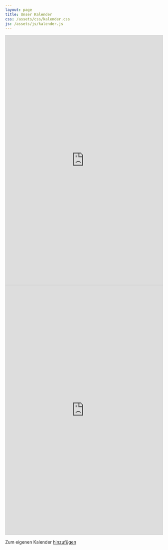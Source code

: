 ```yaml
---
layout: page
title: Unser Kalender
css: /assets/css/kalender.css
js: /assets/js/kalender.js
---
```


<div id="content-desktop">
<iframe src="https://teamup.com/ksoxt1yh49zs6x8vqb?showHeader=0&showProfileAndInfo=0&showSidepanel=1&showViewSelector=1&showMenu=1&showAgendaHeader=1&showAgendaDetails=1&showYearViewHeader=1" style="width: 100%; height: 800px; border: 1px solid #cccccc" frameborder="0"></iframe>
</div>
<div id="content-mobile">
<iframe src="https://teamup.com/ksoxt1yh49zs6x8vqb?showHeader=0&showLogo=0&showSearch=0&showProfileAndInfo=0&showSidepanel=0&disableSidepanel=0&showTitle=0&showViewSelector=1&showMenu=1&showAgendaHeader=0&showAgendaDetails=1&showYearViewHeader=1" style="width: 100%; height: 800px; border: 1px solid #cccccc" frameborder="0"></iframe>
</div>



Zum eigenen Kalender [hinzufügen](https://ics.teamup.com/feed/ksoxt1yh49zs6x8vqb/0.ics)

